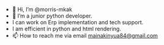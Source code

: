 - 👋 Hi, I’m @morris-mkak
- 👀 I’m a junior python developer.
- I can work on Erp implementation and tech support.
- I am efficient in python and html rendering.
- 📫 How to reach me via email mainakinyua84@gmail.com

<!---
morris-mkak/morris-mkak is a ✨ special ✨ repository because its `README.md` (this file) appears on your GitHub profile.
You can click the Preview link to take a look at your changes.
--->
